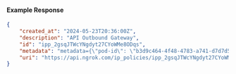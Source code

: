 <!-- Code generated for API Clients. DO NOT EDIT. -->

#### Example Response

```json
{
	"created_at": "2024-05-23T20:36:00Z",
	"description": "API Outbound Gateway",
	"id": "ipp_2gsqJTWcYNgdyt27CYoWMe8ODqs",
	"metadata": "metadata={\"pod-id\": \"b3d9c464-4f48-4783-a741-d7d7d5db310f\"}",
	"uri": "https://api.ngrok.com/ip_policies/ipp_2gsqJTWcYNgdyt27CYoWMe8ODqs"
}
```
